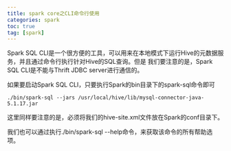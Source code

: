 ```yaml
---
title: spark core之CLI命令行使用
categories: spark   
toc: true  
tag: [spark]
---
```





Spark SQL CLI是一个很方便的工具，可以用来在本地模式下运行Hive的元数据服务，并且通过命令行执行针对Hive的SQL查询。但是
我们要注意的是，Spark SQL CLI是不能与Thrift JDBC server进行通信的。

如果要启动Spark SQL CLI，只要执行Spark的bin目录下的spark-sql命令即可
```
./bin/spark-sql --jars /usr/local/hive/lib/mysql-connector-java-5.1.17.jar
```

这里同样要注意的是，必须将我们的hive-site.xml文件放在Spark的conf目录下。

我们也可以通过执行./bin/spark-sql --help命令，来获取该命令的所有帮助选项。